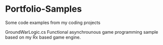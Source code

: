 # Portfolio-Samples
Some code examples from my coding projects

GroundWarLogic.cs
Functional asynchrounous game programming sample based on my Rx based game engine.
